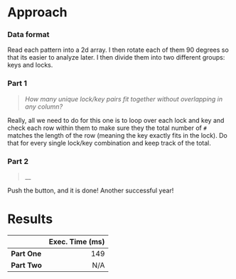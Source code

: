 # Approach
### Data format

Read each pattern into a 2d array. I then rotate each of them 90 degrees so that its easier to analyze later. I then
divide them into two different groups: keys and locks.

### Part 1
> _How many unique lock/key pairs fit together without overlapping in any column?_

Really, all we need to do for this one is to loop over each lock and key and check each row within them to make sure they
the total number of `#` matches the length of the row (meaning the key exactly fits in the lock). Do that for every
single lock/key combination and keep track of the total.

### Part 2
> __

Push the button, and it is done! Another successful year!

# Results

|              | Exec. Time (ms) |
|--------------|----------------:|
| **Part One** |             149 |
| **Part Two** |             N/A |
